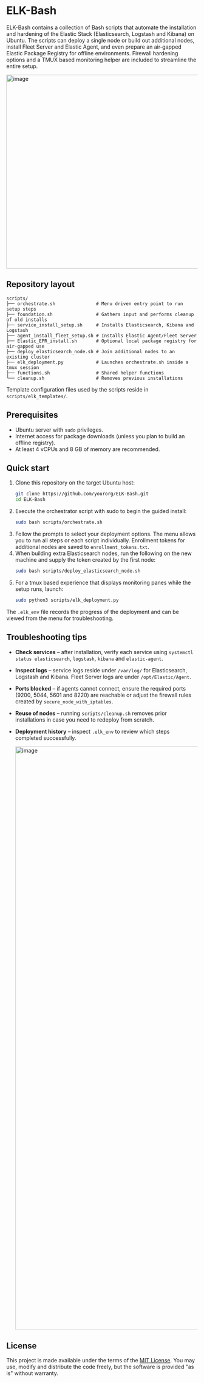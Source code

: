 # ELK-Bash

ELK-Bash contains a collection of Bash scripts that automate the installation and hardening of the Elastic Stack (Elasticsearch, Logstash and Kibana) on Ubuntu.  The scripts can deploy a single node or build out additional nodes, install Fleet Server and Elastic Agent, and even prepare an air‑gapped Elastic Package Registry for offline environments.  Firewall hardening options and a TMUX based monitoring helper are included to streamline the entire setup.

<img width="797" height="510" alt="image" src="https://github.com/user-attachments/assets/4fdf6435-fa87-4bf8-8f0c-01170ad67150" />


## Repository layout

```
scripts/
├── orchestrate.sh               # Menu driven entry point to run setup steps
├── foundation.sh                # Gathers input and performs cleanup of old installs
├── service_install_setup.sh     # Installs Elasticsearch, Kibana and Logstash
├── agent_install_fleet_setup.sh # Installs Elastic Agent/Fleet Server
├── Elastic_EPR_install.sh       # Optional local package registry for air‑gapped use
├── deploy_elasticsearch_node.sh # Join additional nodes to an existing cluster
├── elk_deployment.py            # Launches orchestrate.sh inside a tmux session
├── functions.sh                 # Shared helper functions
└── cleanup.sh                   # Removes previous installations
```

Template configuration files used by the scripts reside in `scripts/elk_templates/`.

## Prerequisites

- Ubuntu server with `sudo` privileges.
- Internet access for package downloads (unless you plan to build an offline registry).
- At least 4 vCPUs and 8 GB of memory are recommended.

## Quick start

1. Clone this repository on the target Ubuntu host:
   ```bash
   git clone https://github.com/yourorg/ELK-Bash.git
   cd ELK-Bash
   ```
2. Execute the orchestrator script with sudo to begin the guided install:
   ```bash
   sudo bash scripts/orchestrate.sh
   ```
3. Follow the prompts to select your deployment options.  The menu allows you to run all steps or each script individually.  Enrollment tokens for additional nodes are saved to `enrollment_tokens.txt`.
4. When building extra Elasticsearch nodes, run the following on the new machine and supply the token created by the first node:
   ```bash
   sudo bash scripts/deploy_elasticsearch_node.sh
   ```
5. For a tmux based experience that displays monitoring panes while the setup runs, launch:
   ```bash
   sudo python3 scripts/elk_deployment.py
   ```

The `.elk_env` file records the progress of the deployment and can be viewed from the menu for troubleshooting.

## Troubleshooting tips

- **Check services** – after installation, verify each service using `systemctl status elasticsearch`, `logstash`, `kibana` and `elastic-agent`.
- **Inspect logs** – service logs reside under `/var/log/` for Elasticsearch, Logstash and Kibana.  Fleet Server logs are under `/opt/Elastic/Agent`.
- **Ports blocked** – if agents cannot connect, ensure the required ports (9200, 5044, 5601 and 8220) are reachable or adjust the firewall rules created by `secure_node_with_iptables`.
- **Reuse of nodes** – running `scripts/cleanup.sh` removes prior installations in case you need to redeploy from scratch.
- **Deployment history** – inspect `.elk_env` to review which steps completed successfully.

  <img width="1024" height="1536" alt="image" src="https://github.com/user-attachments/assets/2b7914f6-583a-4f0e-89ab-2c4273d6e3c7" />

## License

This project is made available under the terms of the [MIT License](LICENSE).  You may use, modify and distribute the code freely, but the software is provided "as is" without warranty.
